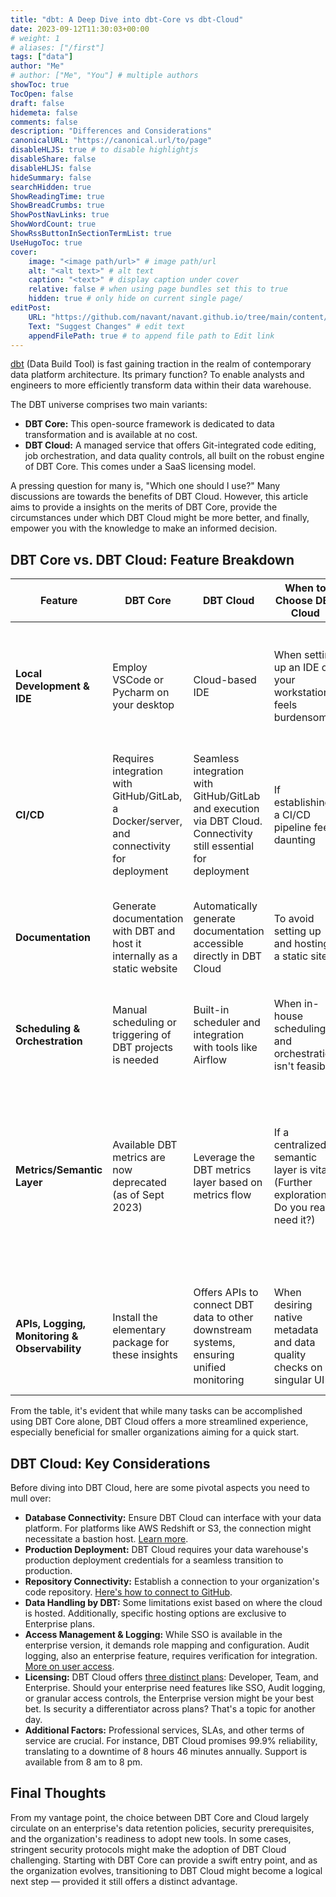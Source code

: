 ```yaml
---
title: "dbt: A Deep Dive into dbt-Core vs dbt-Cloud"
date: 2023-09-12T11:30:03+00:00
# weight: 1
# aliases: ["/first"]
tags: ["data"]
author: "Me"
# author: ["Me", "You"] # multiple authors
showToc: true
TocOpen: false
draft: false
hidemeta: false
comments: false
description: "Differences and Considerations"
canonicalURL: "https://canonical.url/to/page"
disableHLJS: true # to disable highlightjs
disableShare: false
disableHLJS: false
hideSummary: false
searchHidden: true
ShowReadingTime: true
ShowBreadCrumbs: true
ShowPostNavLinks: true
ShowWordCount: true
ShowRssButtonInSectionTermList: true
UseHugoToc: true
cover:
    image: "<image path/url>" # image path/url
    alt: "<alt text>" # alt text
    caption: "<text>" # display caption under cover
    relative: false # when using page bundles set this to true
    hidden: true # only hide on current single page/
editPost:
    URL: "https://github.com/navant/navant.github.io/tree/main/content/posts"
    Text: "Suggest Changes" # edit text
    appendFilePath: true # to append file path to Edit link
---
```

[dbt](https://www.getdbt.com/) (Data Build Tool) is fast gaining traction in the realm of contemporary data platform architecture. Its primary function? To enable analysts and engineers to more efficiently transform data within their data warehouse.

The DBT universe comprises two main variants:

- **DBT Core:** This open-source framework is dedicated to data transformation and is available at no cost.
- **DBT Cloud:** A managed service that offers Git-integrated code editing, job orchestration, and data quality controls, all built on the robust engine of DBT Core. This comes under a SaaS licensing model.

A pressing question for many is, "Which one should I use?" Many discussions are towards the benefits of DBT Cloud. However, this article aims to provide a insights on the merits of DBT Core, provide the circumstances under which DBT Cloud might be more better, and finally, empower you with the knowledge to make an informed decision.

## DBT Core vs. DBT Cloud: Feature Breakdown

| Feature                                  | DBT Core | DBT Cloud | When to Choose DBT Cloud  | What to Do with DBT Core |
|------------------------------------------|----------|-----------|---------------------------|--------------------------|
| **Local Development & IDE**              | Employ VSCode or Pycharm on your desktop | Cloud-based IDE | When setting up an IDE on your workstation feels burdensome | 1. Use VSCode, Pycharm, or other IDEs. 2. Install Python and its dependencies. 3. Set up the DBT project. 4. Develop & run the project. |
| **CI/CD**                                | Requires integration with GitHub/GitLab, a Docker/server, and connectivity for deployment | Seamless integration with GitHub/GitLab and execution via DBT Cloud. Connectivity still essential for deployment | If establishing a CI/CD pipeline feels daunting | Use a Docker preloaded with DBT packages, fetch the latest DBT project during CI/CD runs, and execute. |
| **Documentation**                        | Generate documentation with DBT and host it internally as a static website | Automatically generate documentation accessible directly in DBT Cloud | To avoid setting up and hosting a static site | Generate a static site post CI/CD run. This documentation can also be integrated into data catalogs like Alation or DataHub. |
| **Scheduling & Orchestration**           | Manual scheduling or triggering of DBT projects is needed | Built-in scheduler and integration with tools like Airflow | When in-house scheduling and orchestration isn't feasible | Utilize Airflow for both scheduling and orchestration. |
| **Metrics/Semantic Layer**               | Available DBT metrics are now deprecated (as of Sept 2023) | Leverage the DBT metrics layer based on metrics flow | If a centralized semantic layer is vital. (Further exploration: Do you really need it?) | Employ DBT metric or another semantic layer. *Note:* This is a primary distinction between DBT Cloud and Core. The real-world functionality and uptake of a centralized metric/semantic layer remain ambiguous. |
| **APIs, Logging, Monitoring & Observability** | Install the elementary package for these insights | Offers APIs to connect DBT data to other downstream systems, ensuring unified monitoring | When desiring native metadata and data quality checks on a singular UI | Use [Elementary Data](https://www.elementary-data.com/), integrate with tools like Slack, and establish a DBT error log that can connect to CloudWatch or Splunk. |

From the table, it's evident that while many tasks can be accomplished using DBT Core alone, DBT Cloud offers a more streamlined experience, especially beneficial for smaller organizations aiming for a quick start.

## DBT Cloud: Key Considerations

Before diving into DBT Cloud, here are some pivotal aspects you need to mull over:

- **Database Connectivity:** Ensure DBT Cloud can interface with your data platform. For platforms like AWS Redshift or S3, the connection might necessitate a bastion host. [Learn more](https://docs.getdbt.com/docs/cloud/connect-data-platform/connect-redshift-postgresql-alloydb).
- **Production Deployment:** DBT Cloud requires your data warehouse's production deployment credentials for a seamless transition to production.
- **Repository Connectivity:** Establish a connection to your organization's code repository. [Here's how to connect to GitHub](https://docs.getdbt.com/docs/cloud/git/connect-github).
- **Data Handling by DBT:** Some limitations exist based on where the cloud is hosted. Additionally, specific hosting options are exclusive to Enterprise plans.
- **Access Management & Logging:** While SSO is available in the enterprise version, it demands role mapping and configuration. Audit logging, also an enterprise feature, requires verification for integration. [More on user access](https://docs.getdbt.com/docs/cloud/manage-access/about-user-access).
- **Licensing:** DBT Cloud offers [three distinct plans](https://www.getdbt.com/pricing): Developer, Team, and Enterprise. Should your enterprise need features like SSO, Audit logging, or granular access controls, the Enterprise version might be your best bet. Is security a differentiator across plans? That's a topic for another day.
- **Additional Factors:** Professional services, SLAs, and other terms of service are crucial. For instance, DBT Cloud promises 99.9% reliability, translating to a downtime of 8 hours 46 minutes annually. Support is available from 8 am to 8 pm.

## Final Thoughts

From my vantage point, the choice between DBT Core and Cloud largely circulate on an enterprise's data retention policies, security prerequisites, and the organization's readiness to adopt new tools. In some cases, stringent security protocols might make the adoption of DBT Cloud challenging. Starting with DBT Core can provide a swift entry point, and as the organization evolves, transitioning to DBT Cloud might become a logical next step — provided it still offers a distinct advantage.
